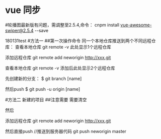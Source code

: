 # vue 同步

#轮播图最新版有问题，需调整至2.5.4,命令：
cnpm install vue-awesome-swiper@2.5.4 --save

180131test
#方法一
##第一次操作命令
同一个本地仓库推送到两个不同远程仓库：
查看本地仓库 git remote -v
此处显示1个远程仓库

添加远程仓库 git remote add neworigin http://xxx.git

查看本地仓库 git remote -v
添加后此处显示2个远程仓库

先创建新的分支：
$ git branch [name]

然后push
$ git push -u origin [name]


#方法二
新建的项目 
##注意需要
需要清空

然后 

添加远程仓库 
git remote add neworigin http://xxx.git

然后直接push
//推送到服务器代码
git push neworigin master